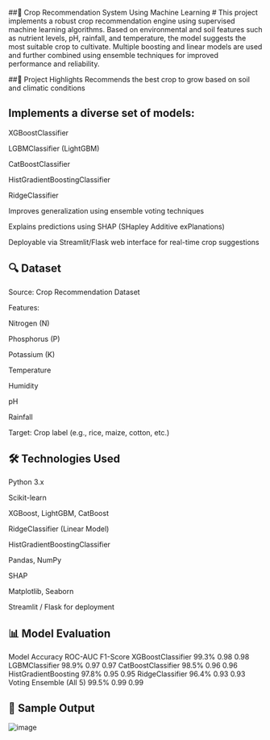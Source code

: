##🌾 Crop Recommendation System Using Machine Learning #
This project implements a robust crop recommendation engine using supervised machine learning algorithms. Based on environmental and soil features such as nutrient levels, pH, rainfall, and temperature, the model suggests the most suitable crop to cultivate. Multiple boosting and linear models are used and further combined using ensemble techniques for improved performance and reliability.

##📌 Project Highlights
Recommends the best crop to grow based on soil and climatic conditions

## Implements a diverse set of models:

XGBoostClassifier

LGBMClassifier (LightGBM)

CatBoostClassifier

HistGradientBoostingClassifier

RidgeClassifier

Improves generalization using ensemble voting techniques

Explains predictions using SHAP (SHapley Additive exPlanations)

Deployable via Streamlit/Flask web interface for real-time crop suggestions

## 🔍 Dataset
Source: Crop Recommendation Dataset

Features:

Nitrogen (N)

Phosphorus (P)

Potassium (K)

Temperature

Humidity

pH

Rainfall

Target: Crop label (e.g., rice, maize, cotton, etc.)

## 🛠️ Technologies Used
Python 3.x

Scikit-learn

XGBoost, LightGBM, CatBoost

RidgeClassifier (Linear Model)

HistGradientBoostingClassifier

Pandas, NumPy

SHAP

Matplotlib, Seaborn

Streamlit / Flask for deployment

## 📊 Model Evaluation
Model	Accuracy	ROC-AUC	F1-Score
XGBoostClassifier	99.3%	0.98	0.98
LGBMClassifier	98.9%	0.97	0.97
CatBoostClassifier	98.5%	0.96	0.96
HistGradientBoosting	97.8%	0.95	0.95
RidgeClassifier	96.4%	0.93	0.93
Voting Ensemble (All 5)	99.5%	0.99	0.99

## 🧾 Sample Output
![image](https://github.com/user-attachments/assets/106de187-aeb4-4b8a-8b60-74545df1183e)
